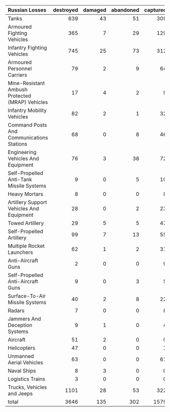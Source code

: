 | Russian Losses                                   |   destroyed |   damaged |   abandoned |   captured |   total |
|:-------------------------------------------------|------------:|----------:|------------:|-----------:|--------:|
| Tanks                                            |         639 |        43 |          51 |        309 |    1042 |
| Armoured Fighting Vehicles                       |         365 |         7 |          29 |        129 |     530 |
| Infantry Fighting Vehicles                       |         745 |        25 |          73 |        312 |    1155 |
| Armoured Personnel Carriers                      |          79 |         2 |           9 |         64 |     154 |
| Mine-Resistant Ambush Protected  (MRAP) Vehicles |          17 |         4 |           2 |          9 |      32 |
| Infantry Mobility Vehicles                       |          82 |         2 |           1 |         32 |     117 |
| Command Posts And Communications Stations        |          68 |         0 |           8 |         46 |     122 |
| Engineering Vehicles And Equipment               |          76 |         3 |          38 |         72 |     189 |
| Self-Propelled Anti-Tank Missile Systems         |           9 |         0 |           5 |         10 |      24 |
| Heavy Mortars                                    |           8 |         0 |           0 |          8 |      16 |
| Artillery Support Vehicles And Equipment         |          28 |         0 |           2 |         23 |      53 |
| Towed Artillery                                  |          29 |         5 |           5 |         47 |      86 |
| Self-Propelled Artillery                         |          99 |         7 |          13 |         55 |     174 |
| Multiple Rocket Launchers                        |          62 |         1 |           2 |         31 |      96 |
| Anti-Aircraft Guns                               |           2 |         0 |           0 |          9 |      11 |
| Self-Propelled Anti-Aircraft Guns                |           9 |         0 |           3 |          5 |      17 |
| Surface-To-Air Missile Systems                   |          40 |         2 |           8 |         22 |      72 |
| Radars                                           |           7 |         0 |           0 |          8 |      15 |
| Jammers And Deception Systems                    |           9 |         1 |           0 |          4 |      14 |
| Aircraft                                         |          51 |         2 |           0 |          0 |      53 |
| Helicopters                                      |          47 |         0 |           0 |          1 |      48 |
| Unmanned Aerial Vehicles                         |          63 |         0 |           0 |         61 |     124 |
| Naval Ships                                      |           8 |         3 |           0 |          0 |      11 |
| Logistics Trains                                 |           3 |         0 |           0 |          0 |       3 |
| Trucks, Vehicles and Jeeps                       |        1101 |        28 |          53 |        322 |    1504 |
| total                                            |        3646 |       135 |         302 |       1579 |    5662 |